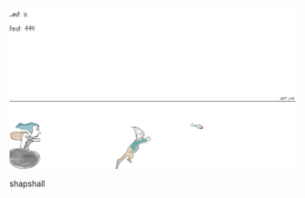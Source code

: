 ![screenshot](https://raw.githubusercontent.com/orteke/shapshall/develop/marketing.png "Screenshot")

shapshall
